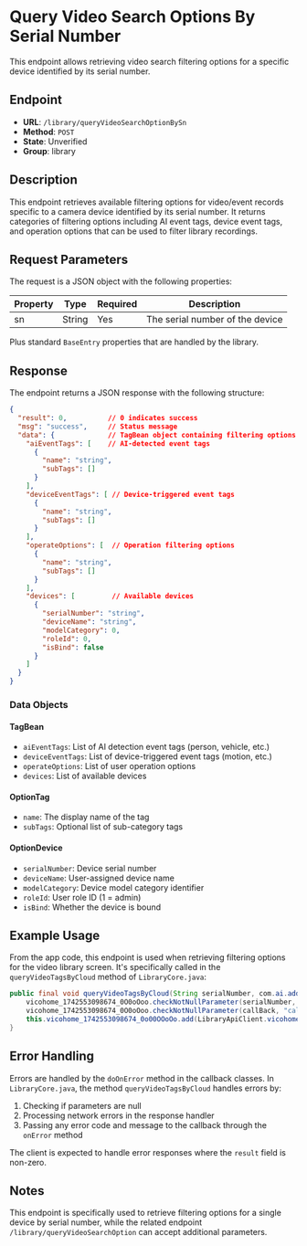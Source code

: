 # Query Video Search Options By Serial Number

This endpoint allows retrieving video search filtering options for a specific device identified by its serial number.

## Endpoint

- **URL**: `/library/queryVideoSearchOptionBySn`
- **Method**: `POST`
- **State**: Unverified
- **Group**: library

## Description

This endpoint retrieves available filtering options for video/event records specific to a camera device identified by its serial number. It returns categories of filtering options including AI event tags, device event tags, and operation options that can be used to filter library recordings.

## Request Parameters

The request is a JSON object with the following properties:

| Property | Type | Required | Description |
|----------|------|----------|-------------|
| sn | String | Yes | The serial number of the device |

Plus standard `BaseEntry` properties that are handled by the library.

## Response

The endpoint returns a JSON response with the following structure:

```json
{
  "result": 0,          // 0 indicates success
  "msg": "success",     // Status message
  "data": {             // TagBean object containing filtering options
    "aiEventTags": [    // AI-detected event tags
      {
        "name": "string",
        "subTags": [] 
      }
    ],
    "deviceEventTags": [ // Device-triggered event tags
      {
        "name": "string",
        "subTags": []
      }
    ],
    "operateOptions": [  // Operation filtering options
      {
        "name": "string",
        "subTags": []
      }
    ],
    "devices": [         // Available devices
      {
        "serialNumber": "string",
        "deviceName": "string",
        "modelCategory": 0,
        "roleId": 0,
        "isBind": false
      }
    ]
  }
}
```

### Data Objects

#### TagBean
- `aiEventTags`: List of AI detection event tags (person, vehicle, etc.)
- `deviceEventTags`: List of device-triggered event tags (motion, etc.)
- `operateOptions`: List of user operation options
- `devices`: List of available devices

#### OptionTag
- `name`: The display name of the tag
- `subTags`: Optional list of sub-category tags

#### OptionDevice
- `serialNumber`: Device serial number
- `deviceName`: User-assigned device name
- `modelCategory`: Device model category identifier
- `roleId`: User role ID (1 = admin)
- `isBind`: Whether the device is bound

## Example Usage

From the app code, this endpoint is used when retrieving filtering options for the video library screen. It's specifically called in the `queryVideoTagsByCloud` method of `LibraryCore.java`:

```java
public final void queryVideoTagsByCloud(String serialNumber, com.ai.addxbase.vicohome_1742553098674_0O0oO0O<TagBean> callBack) {
    vicohome_1742553098674_0O0oOoo.checkNotNullParameter(serialNumber, "serialNumber");
    vicohome_1742553098674_0O0oOoo.checkNotNullParameter(callBack, "callBack");
    this.vicohome_1742553098674_0o00OOoOo.add(LibraryApiClient.vicohome_1742553098674_o00OOoo.getSInstance().queryVideoSearchOptionBySn(new LibraryOptionRequestBySn(serialNumber)).subscribeOn(Schedulers.io()).observeOn(AndroidSchedulers.mainThread()).subscribe((Subscriber<? super VideoSearchOptionResponse>) new vicohome_1742553098674_0O0oO(callBack)));
}
```

## Error Handling

Errors are handled by the `doOnError` method in the callback classes. In `LibraryCore.java`, the method `queryVideoTagsByCloud` handles errors by:

1. Checking if parameters are null
2. Processing network errors in the response handler
3. Passing any error code and message to the callback through the `onError` method

The client is expected to handle error responses where the `result` field is non-zero.

## Notes

This endpoint is specifically used to retrieve filtering options for a single device by serial number, while the related endpoint `/library/queryVideoSearchOption` can accept additional parameters.